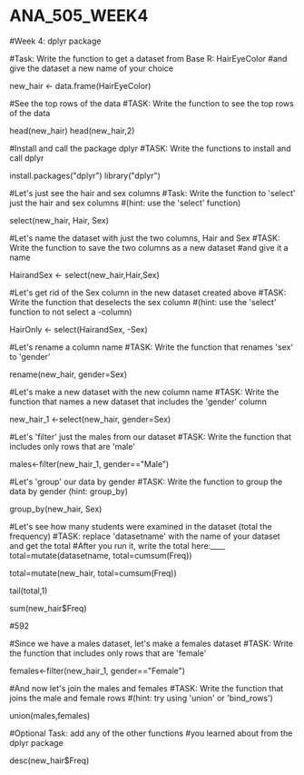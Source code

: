 # ANA_505_WEEK4
#Week 4: dplyr package

#Task: Write the function to get a dataset from Base R: HairEyeColor
#and give the dataset a new name of your choice

new_hair <- data.frame(HairEyeColor)


#See the top rows of the data
#TASK: Write the function to see the top rows of the data

head(new_hair)
head(new_hair,2)

#Install and call the package dplyr
#TASK: Write the functions to install and call dplyr

install.packages("dplyr")
library("dplyr")

#Let's just see the hair and sex columns
#Task: Write the function to 'select' just the hair and sex columns 
#(hint: use the 'select' function)

select(new_hair, Hair, Sex)

#Let's name the dataset with just the two columns, Hair and Sex
#TASK: Write the function to save the two columns as a new dataset
#and give it a name

HairandSex <- select(new_hair,Hair,Sex)


#Let's get rid of the Sex column in the new dataset created above
#TASK: Write the function that deselects the sex column
#(hint: use the 'select' function to not select a -column)

HairOnly <- select(HairandSex, -Sex)


#Let's rename a column name
#TASK: Write the function that renames 'sex' to 'gender'

rename(new_hair, gender=Sex)

#Let's make a new dataset with the new column name
#TASK: Write the function that names a new dataset that includes the 'gender' column

new_hair_1 <-select(new_hair, gender=Sex)

#Let's 'filter' just the males from our dataset
#TASK: Write the function that includes only rows that are 'male'

males<-filter(new_hair_1, gender=="Male")

#Let's 'group' our data by gender
#TASK: Write the function to group the data by gender (hint: group_by)

group_by(new_hair, Sex)


#Let's see how many students were examined in the dataset (total the frequency)
#TASK: replace 'datasetname' with the name of your dataset and get the total
#After you run it, write the total here:____
total=mutate(datasetname, total=cumsum(Freq))

total=mutate(new_hair, total=cumsum(Freq))

tail(total,1)

sum(new_hair$Freq)

#592

#Since we have a males dataset, let's make a females dataset
#TASK: Write the function that includes only rows that are 'female'

females<-filter(new_hair_1, gender=="Female")


#And now let's join the males and females
#TASK: Write the function that joins the male and female rows 
#(hint: try using 'union' or 'bind_rows')

union(males,females)

#Optional Task: add any of the other functions 
#you learned about from the dplyr package

desc(new_hair$Freq)

